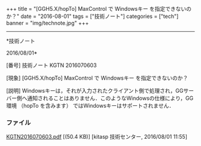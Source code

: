 ﻿+++
title = "[GGH5.X/hopTo] MaxControl で Windowsキー を指定できないのか？"
date = "2016-08-01"
tags = ["技術ノート"]
categories = ["tech"]
banner = "img/technote.jpg"
+++

-----------------------------------------------------------------------------------------------------------------------------

*技術ノート

2016/08/01*


[番号]
技術ノート KGTN 2016070603

[現象]
[GGH5.X/hopTo] MaxControl で Windowsキー を指定できないのか？

[説明]
Windowsキーは，それが入力されたクライアント側で処理され，GGサーバー側へ通知されることはありません．このようなWindowsの仕様により，GG環境
（hopTo を含みます） ではWindowsキーはサポートされません．


### ファイル

 
 


[KGTN2016070603.pdf](http://techreport.kitasp.net/attachments/download/2795/KGTN2016070603.pdf)
 [(50.4 KB)] [kitasp 技術センター, 2016/08/01
11:55]


 


 

